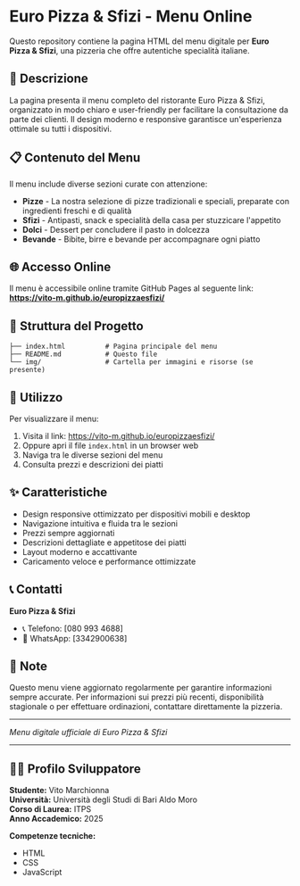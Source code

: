 # Euro Pizza & Sfizi - Menu Online

Questo repository contiene la pagina HTML del menu digitale per **Euro Pizza & Sfizi**, una pizzeria che offre autentiche specialità italiane.

## 🍕 Descrizione

La pagina presenta il menu completo del ristorante Euro Pizza & Sfizi, organizzato in modo chiaro e user-friendly per facilitare la consultazione da parte dei clienti. Il design moderno e responsive garantisce un'esperienza ottimale su tutti i dispositivi.

## 📋 Contenuto del Menu

Il menu include diverse sezioni curate con attenzione:

- **Pizze** - La nostra selezione di pizze tradizionali e speciali, preparate con ingredienti freschi e di qualità
- **Sfizi** - Antipasti, snack e specialità della casa per stuzzicare l'appetito
- **Dolci** - Dessert per concludere il pasto in dolcezza
- **Bevande** - Bibite, birre e bevande per accompagnare ogni piatto

## 🌐 Accesso Online

Il menu è accessibile online tramite GitHub Pages al seguente link:
**https://vito-m.github.io/europizzaesfizi/**

## 📁 Struttura del Progetto

```
├── index.html          # Pagina principale del menu
├── README.md           # Questo file
└── img/                # Cartella per immagini e risorse (se presente)
```

## 🚀 Utilizzo

Per visualizzare il menu:

1. Visita il link: https://vito-m.github.io/europizzaesfizi/
2. Oppure apri il file `index.html` in un browser web
3. Naviga tra le diverse sezioni del menu
4. Consulta prezzi e descrizioni dei piatti

## ✨ Caratteristiche

- Design responsive ottimizzato per dispositivi mobili e desktop
- Navigazione intuitiva e fluida tra le sezioni
- Prezzi sempre aggiornati
- Descrizioni dettagliate e appetitose dei piatti
- Layout moderno e accattivante
- Caricamento veloce e performance ottimizzate

## 📞 Contatti

**Euro Pizza & Sfizi**
- 📞 Telefono: [080 993 4688]
- 📱 WhatsApp: [3342900638]

## 📝 Note

Questo menu viene aggiornato regolarmente per garantire informazioni sempre accurate. Per informazioni sui prezzi più recenti, disponibilità stagionale o per effettuare ordinazioni, contattare direttamente la pizzeria.

---

*Menu digitale ufficiale di Euro Pizza & Sfizi*

---

## 👨‍🎓 Profilo Sviluppatore

**Studente:** Vito Marchionna  
**Università:** Università degli Studi di Bari Aldo Moro  
**Corso di Laurea:** ITPS  
**Anno Accademico:** 2025  

**Competenze tecniche:**
- HTML
- CSS
- JavaScript
